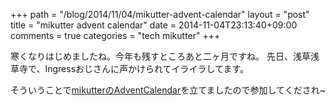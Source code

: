 +++
path = "/blog/2014/11/04/mikutter-advent-calendar"
layout = "post"
title = "mikutter advent calendar"
date = 2014-11-04T23:13:40+09:00
comments = true
categories = "tech mikutter"
+++

寒くなりはじめましたね。今年も残すところあと二ヶ月ですね。
先日、浅草浅草寺で、Ingressおじさんに声かけられてイライラしてます。

そういうことで[mikutterのAdventCalendar](http://www.adventar.org/calendars/401)を立てましたので参加してくだされ~



